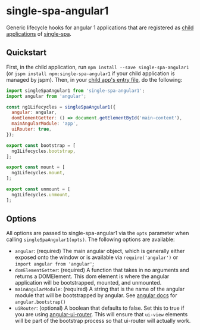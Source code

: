 # single-spa-angular1

Generic lifecycle hooks for angular 1 applications that are registered as [child applications](https://github.com/CanopyTax/single-spa/blob/docs-1/docs/configuring-child-applications.md) of [single-spa](https://github.com/CanopyTax/single-spa).

## Quickstart

First, in the child application, run `npm install --save single-spa-angular1` (or `jspm install npm:single-spa-angular1` if your child application is managed by jspm). Then, in your [child app's entry file](https://github.com/CanopyTax/single-spa/blob/docs-1/docs/configuring-child-applications.md#the-entry-file), do the following:

```js
import singleSpaAngular1 from 'single-spa-angular1';
import angular from 'angular';

const ng1Lifecycles = singleSpaAngular1({
  angular: angular,
  domElementGetter: () => document.getElementById('main-content'),
  mainAngularModule: 'app',
  uiRouter: true,
});

export const bootstrap = [
  ng1Lifecycles.bootstrap,
];

export const mount = [
  ng1Lifecycles.mount,
];

export const unmount = [
  ng1Lifecycles.unmount,
];
```

## Options

All options are passed to single-spa-angular1 via the `opts` parameter when calling `singleSpaAngular1(opts)`. The following options are available:

- `angular`: (required) The main angular object, which is generally either exposed onto the window or is available via `require('angular')` or `import angular from 'angular'`;
- `domElementGetter`: (required) A function that takes in no arguments and returns a DOMElement. This dom element is where the angular application will be bootstrapped, mounted, and unmounted.
- `mainAngularModule`: (required) A string that is the name of the angular module that will be bootstrapped by angular. See [angular docs](https://docs.angularjs.org/api/ng/function/angular.bootstrap) for `angular.bootstrap()`
- `uiRouter`: (optional) A boolean that defaults to false. Set this to true if you are using [angular-ui-router](https://github.com/angular-ui/ui-router). This will ensure that `ui-view` elements will be part of the bootstrap process so that ui-router will actually work.
